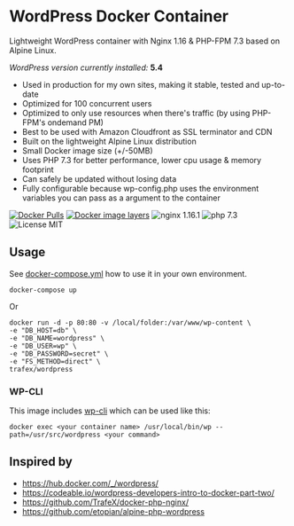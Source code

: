 
# WordPress Docker Container

Lightweight WordPress container with Nginx 1.16 & PHP-FPM 7.3 based on Alpine Linux.

_WordPress version currently installed:_ **5.4**

* Used in production for my own sites, making it stable, tested and up-to-date
* Optimized for 100 concurrent users
* Optimized to only use resources when there's traffic (by using PHP-FPM's ondemand PM)
* Best to be used with Amazon Cloudfront as SSL terminator and CDN
* Built on the lightweight Alpine Linux distribution
* Small Docker image size (+/-50MB)
* Uses PHP 7.3 for better performance, lower cpu usage & memory footprint
* Can safely be updated without losing data
* Fully configurable because wp-config.php uses the environment variables you can pass as a argument to the container

[![Docker Pulls](https://img.shields.io/docker/pulls/trafex/wordpress.svg)](https://hub.docker.com/r/trafex/wordpress/)
[![Docker image layers](https://images.microbadger.com/badges/image/trafex/wordpress.svg)](https://microbadger.com/images/trafex/wordpress)
![nginx 1.16.1](https://img.shields.io/badge/nginx-1.16-brightgreen.svg)
![php 7.3](https://img.shields.io/badge/php-7.3-brightgreen.svg)
![License MIT](https://img.shields.io/badge/license-MIT-blue.svg)


## Usage
See [docker-compose.yml](https://github.com/TrafeX/docker-wordpress/blob/master/docker-compose.yml) how to use it in your own environment.

    docker-compose up

Or

    docker run -d -p 80:80 -v /local/folder:/var/www/wp-content \
    -e "DB_HOST=db" \
    -e "DB_NAME=wordpress" \
    -e "DB_USER=wp" \
    -e "DB_PASSWORD=secret" \
    -e "FS_METHOD=direct" \
    trafex/wordpress

### WP-CLI

This image includes [wp-cli](https://wp-cli.org/) which can be used like this:

    docker exec <your container name> /usr/local/bin/wp --path=/usr/src/wordpress <your command>


## Inspired by

* https://hub.docker.com/_/wordpress/
* https://codeable.io/wordpress-developers-intro-to-docker-part-two/
* https://github.com/TrafeX/docker-php-nginx/
* https://github.com/etopian/alpine-php-wordpress
